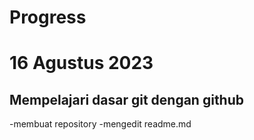 # Progress
16 Agustus 2023
==
Mempelajari dasar git dengan github
--
-membuat repository
-mengedit readme.md
